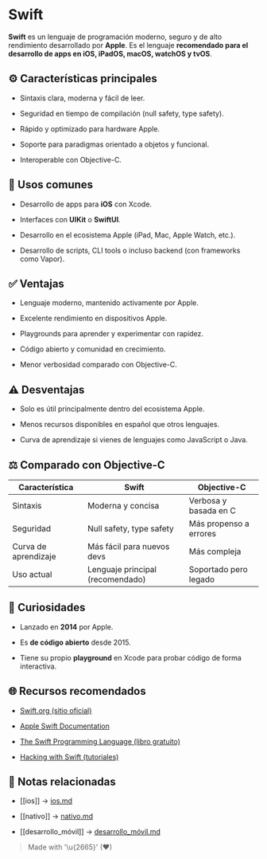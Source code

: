 # Swift

**Swift** es un lenguaje de programación moderno, seguro y de alto rendimiento desarrollado por **Apple**. Es el lenguaje **recomendado para el desarrollo de apps en iOS, iPadOS, macOS, watchOS y tvOS**.

## ⚙️ Características principales

- Sintaxis clara, moderna y fácil de leer.
  
- Seguridad en tiempo de compilación (null safety, type safety).  
- Rápido y optimizado para hardware Apple.  
- Soporte para paradigmas orientado a objetos y funcional.  
- Interoperable con Objective-C.  

## 📲 Usos comunes

- Desarrollo de apps para **iOS** con Xcode.
  
- Interfaces con **UIKit** o **SwiftUI**.  
- Desarrollo en el ecosistema Apple (iPad, Mac, Apple Watch, etc.).  
- Desarrollo de scripts, CLI tools o incluso backend (con frameworks como Vapor).  

## ✅ Ventajas

- Lenguaje moderno, mantenido activamente por Apple.
  
- Excelente rendimiento en dispositivos Apple.  
- Playgrounds para aprender y experimentar con rapidez.  
- Código abierto y comunidad en crecimiento.  
- Menor verbosidad comparado con Objective-C.  

## ⚠️ Desventajas

- Solo es útil principalmente dentro del ecosistema Apple.
  
- Menos recursos disponibles en español que otros lenguajes.  
- Curva de aprendizaje si vienes de lenguajes como JavaScript o Java.  

## ⚖️ Comparado con Objective-C

| Característica       | Swift                            | Objective-C            |
| -------------------- | -------------------------------- | ---------------------- |
| Sintaxis             | Moderna y concisa                | Verbosa y basada en C  |
| Seguridad            | Null safety, type safety         | Más propenso a errores |
| Curva de aprendizaje | Más fácil para nuevos devs       | Más compleja           |
| Uso actual           | Lenguaje principal (recomendado) | Soportado pero legado  |

## 🌱 Curiosidades

- Lanzado en **2014** por Apple. 
 
- Es **de código abierto** desde 2015.  
- Tiene su propio **playground** en Xcode para probar código de forma interactiva.  

## 🌐 Recursos recomendados

- [Swift.org (sitio oficial)](https://swift.org/)  

- [Apple Swift Documentation](https://developer.apple.com/swift/)  
- [The Swift Programming Language (libro gratuito)](https://developer.apple.com/documentation/swift)  
- [Hacking with Swift (tutoriales)](https://www.hackingwithswift.com/)  

## 🔗 Notas relacionadas

- [[ios]] → [ios.md](ios.md)
  
- [[nativo]] → [nativo.md](nativo.md)  
- [[desarrollo_móvil]] → [desarrollo_móvil.md](desarrollo_móvil.md)  

> Made with '\u{2665}' (♥)
